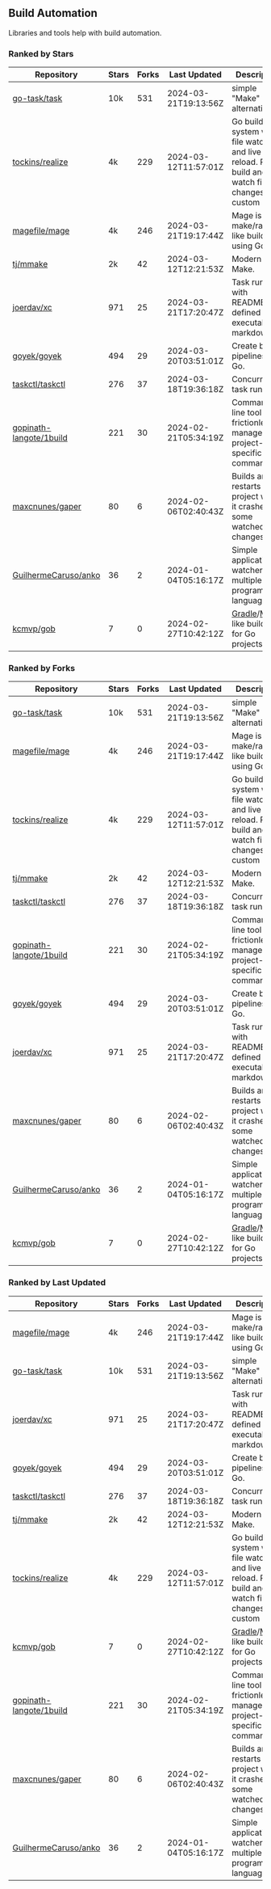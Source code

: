## Build Automation

Libraries and tools help with build automation.

### Ranked by Stars

| Repository | Stars | Forks | Last Updated | Description | 
|------------|-------|-------|--------------|-------------|
| [go-task/task](https://github.com/go-task/task) | 10k | 531 | 2024-03-21T19:13:56Z |  simple "Make" alternative. |
| [tockins/realize](https://github.com/tockins/realize) | 4k | 229 | 2024-03-12T11:57:01Z |  Go build a system with file watchers and live to reload. Run, build and watch file changes with custom paths. |
| [magefile/mage](https://github.com/magefile/mage) | 4k | 246 | 2024-03-21T19:17:44Z |  Mage is a make/rake-like build tool using Go. |
| [tj/mmake](https://github.com/tj/mmake) | 2k | 42 | 2024-03-12T12:21:53Z |  Modern Make. |
| [joerdav/xc](https://github.com/joerdav/xc) | 971 | 25 | 2024-03-21T17:20:47Z |  Task runner with README.md defined tasks, executable markdown. |
| [goyek/goyek](https://github.com/goyek/goyek) | 494 | 29 | 2024-03-20T03:51:01Z |  Create build pipelines in Go. |
| [taskctl/taskctl](https://github.com/taskctl/taskctl) | 276 | 37 | 2024-03-18T19:36:18Z |  Concurrent task runner. |
| [gopinath-langote/1build](https://github.com/gopinath-langote/1build) | 221 | 30 | 2024-02-21T05:34:19Z |  Command line tool to frictionlessly manage project-specific commands. |
| [maxcnunes/gaper](https://github.com/maxcnunes/gaper) | 80 | 6 | 2024-02-06T02:40:43Z |  Builds and restarts a Go project when it crashes or some watched file changes. |
| [GuilhermeCaruso/anko](https://github.com/GuilhermeCaruso/anko) | 36 | 2 | 2024-01-04T05:16:17Z |  Simple application watcher for multiple programming languages. |
| [kcmvp/gob](https://github.com/kcmvp/gob) | 7 | 0 | 2024-02-27T10:42:12Z |  [Gradle](https://docs.gradle.org/)/[Maven](https://maven.apache.org/) like build tool for Go projects. |

### Ranked by Forks

| Repository | Stars | Forks | Last Updated | Description | 
|------------|-------|-------|--------------|-------------|
| [go-task/task](https://github.com/go-task/task) | 10k | 531 | 2024-03-21T19:13:56Z |  simple "Make" alternative. |
| [magefile/mage](https://github.com/magefile/mage) | 4k | 246 | 2024-03-21T19:17:44Z |  Mage is a make/rake-like build tool using Go. |
| [tockins/realize](https://github.com/tockins/realize) | 4k | 229 | 2024-03-12T11:57:01Z |  Go build a system with file watchers and live to reload. Run, build and watch file changes with custom paths. |
| [tj/mmake](https://github.com/tj/mmake) | 2k | 42 | 2024-03-12T12:21:53Z |  Modern Make. |
| [taskctl/taskctl](https://github.com/taskctl/taskctl) | 276 | 37 | 2024-03-18T19:36:18Z |  Concurrent task runner. |
| [gopinath-langote/1build](https://github.com/gopinath-langote/1build) | 221 | 30 | 2024-02-21T05:34:19Z |  Command line tool to frictionlessly manage project-specific commands. |
| [goyek/goyek](https://github.com/goyek/goyek) | 494 | 29 | 2024-03-20T03:51:01Z |  Create build pipelines in Go. |
| [joerdav/xc](https://github.com/joerdav/xc) | 971 | 25 | 2024-03-21T17:20:47Z |  Task runner with README.md defined tasks, executable markdown. |
| [maxcnunes/gaper](https://github.com/maxcnunes/gaper) | 80 | 6 | 2024-02-06T02:40:43Z |  Builds and restarts a Go project when it crashes or some watched file changes. |
| [GuilhermeCaruso/anko](https://github.com/GuilhermeCaruso/anko) | 36 | 2 | 2024-01-04T05:16:17Z |  Simple application watcher for multiple programming languages. |
| [kcmvp/gob](https://github.com/kcmvp/gob) | 7 | 0 | 2024-02-27T10:42:12Z |  [Gradle](https://docs.gradle.org/)/[Maven](https://maven.apache.org/) like build tool for Go projects. |

### Ranked by Last Updated

| Repository | Stars | Forks | Last Updated | Description | 
|------------|-------|-------|--------------|-------------|
| [magefile/mage](https://github.com/magefile/mage) | 4k | 246 | 2024-03-21T19:17:44Z |  Mage is a make/rake-like build tool using Go. |
| [go-task/task](https://github.com/go-task/task) | 10k | 531 | 2024-03-21T19:13:56Z |  simple "Make" alternative. |
| [joerdav/xc](https://github.com/joerdav/xc) | 971 | 25 | 2024-03-21T17:20:47Z |  Task runner with README.md defined tasks, executable markdown. |
| [goyek/goyek](https://github.com/goyek/goyek) | 494 | 29 | 2024-03-20T03:51:01Z |  Create build pipelines in Go. |
| [taskctl/taskctl](https://github.com/taskctl/taskctl) | 276 | 37 | 2024-03-18T19:36:18Z |  Concurrent task runner. |
| [tj/mmake](https://github.com/tj/mmake) | 2k | 42 | 2024-03-12T12:21:53Z |  Modern Make. |
| [tockins/realize](https://github.com/tockins/realize) | 4k | 229 | 2024-03-12T11:57:01Z |  Go build a system with file watchers and live to reload. Run, build and watch file changes with custom paths. |
| [kcmvp/gob](https://github.com/kcmvp/gob) | 7 | 0 | 2024-02-27T10:42:12Z |  [Gradle](https://docs.gradle.org/)/[Maven](https://maven.apache.org/) like build tool for Go projects. |
| [gopinath-langote/1build](https://github.com/gopinath-langote/1build) | 221 | 30 | 2024-02-21T05:34:19Z |  Command line tool to frictionlessly manage project-specific commands. |
| [maxcnunes/gaper](https://github.com/maxcnunes/gaper) | 80 | 6 | 2024-02-06T02:40:43Z |  Builds and restarts a Go project when it crashes or some watched file changes. |
| [GuilhermeCaruso/anko](https://github.com/GuilhermeCaruso/anko) | 36 | 2 | 2024-01-04T05:16:17Z |  Simple application watcher for multiple programming languages. |

